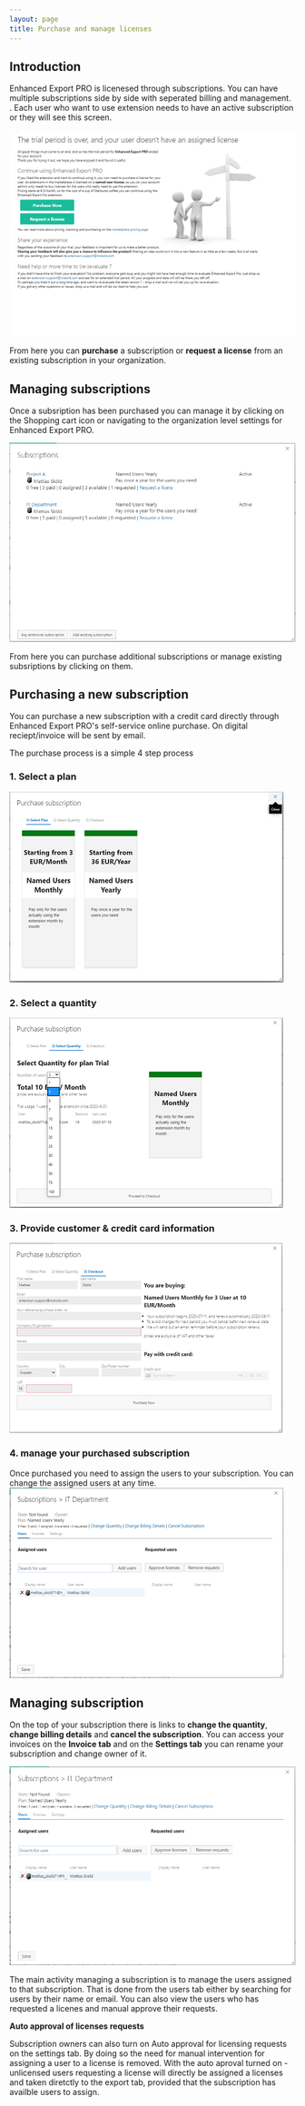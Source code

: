 ```yaml
---
layout: page
title: Purchase and manage licenses 
---
```

## Introduction 
Enhanced Export PRO is licenesed through subscriptions. You can have multiple subscriptions side by side with seperated billing and management. 
. Each user who want to use extension needs to have an active subscription or they will see this screen. 

![](./img/no-licenseScreen50.png)

From here you can **purchase** a subscription or **request a license** from an existing subscription in your organization. 

## Managing subscriptions 
Once a subsription has been purchased you can manage it by clicking on the Shopping cart icon or navigating to the organization level settings for Enhanced Export PRO.

![](./img/select-subscriptions.png)

From here you can purchase additional subscriptions or manage existing subsriptions by clicking on them. 

## Purchasing a new subscription

You can purchase a new subscription with a credit card directly through Enhanced Export PRO's self-service online purchase. On digital reciept/invoice will be sent by email. 

The purchase process is a simple 4 step process
### 1. Select a plan
![](./img/purchase-select-plan.png)

### 2. Select a quantity
![](./img/purchase-select-quantity.png)

### 3. Provide customer & credit card information
![](./img/purchase-subscription.png)

### 4. manage your purchased subscription
Once purchased you need to assign the users to your subscription. You can change the assigned users at any time.
![](./img/purchase-manage-subscription.png)

## Managing subscription
On the top of your subscription there is links to **change the quantity**, **change billing details** and **cancel the subscription**. You can access your invoices on the **Invoice tab** and on the **Settings tab** you can rename your subscription and change owner of it. 

![](./img/manage-subscription-userstab.png)

The main activity managing a subscription is to manage the users assigned to that subscription. That is done from the users tab either by searching for users by their name or email. You can also view the users who has requested a licenes and manual approve their requests. 

**Auto approval of licenses requests**

Subscription owners can also turn on Auto approval for licensing requests on the settings tab. By doing so the need for manual intervention for assigning a user to a license is removed. 
With the auto aproval turned on - unlicensed users requesting a license will directly be assigned a licenses and taken diretctly to the export tab, provided that the subscription has availble users to assign. 



